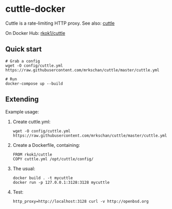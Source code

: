 cuttle-docker
=============

Cuttle is a rate-limiting HTTP proxy. See also: [cuttle](https://github.com/mrkschan/cuttle)

On Docker Hub: [rkok1/cuttle](https://hub.docker.com/r/rkok1/cuttle/)

Quick start
-----------

```
# Grab a config
wget -O config/cuttle.yml https://raw.githubusercontent.com/mrkschan/cuttle/master/cuttle.yml

# Run
docker-compose up --build
```

Extending
---------

Example usage:

1. Create cuttle.yml:
    ```
    wget -O config/cuttle.yml https://raw.githubusercontent.com/mrkschan/cuttle/master/cuttle.yml
    ```

2. Create a Dockerfile, containing:
    ```
    FROM rkok1/cuttle
    COPY cuttle.yml /opt/cuttle/config/
    ```

3. The usual:
    ```
    docker build . -t mycuttle
    docker run -p 127.0.0.1:3128:3128 mycuttle
    ```

4. Test:
    ```
    http_proxy=http://localhost:3128 curl -v http://openbsd.org
    ```

